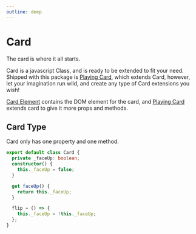 ```yaml
---
outline: deep
---
```


# Card

The card is where it all starts.

Card is a javascript Class, and is ready to be extended to fit your need. Shipped with this package is [Playing Card](playingcard), which extends Card, however, let your imagination run wild, and create any type of Card extensions you wish!

[Card Element](/cardElement) contains the DOM element for the card, and [Playing Card](playingcard) extends card to give it more props and methods.

## Card Type

Card only has one property and one method.

```typescript
export default class Card {
  private _faceUp: boolean;
  constructor() {
    this._faceUp = false;
  }

  get faceUp() {
    return this._faceUp;
  }

  flip = () => {
    this._faceUp = !this._faceUp;
  };
}
```
